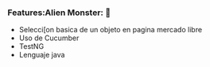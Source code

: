 ### Features:Alien Monster: :robot:

- Selecci[on basica de un objeto en pagina mercado libre
- Uso de Cucumber
- TestNG
- Lenguaje java

